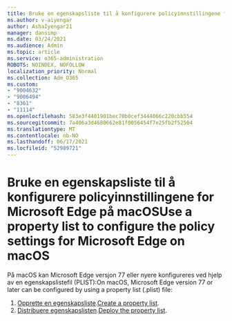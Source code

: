 ```yaml
---
title: Bruke en egenskapsliste til å konfigurere policyinnstillingene for Microsoft Edge på macOS
ms.author: v-aiyengar
author: AshaIyengar21
manager: dansimp
ms.date: 03/24/2021
ms.audience: Admin
ms.topic: article
ms.service: o365-administration
ROBOTS: NOINDEX, NOFOLLOW
localization_priority: Normal
ms.collection: Adm_O365
ms.custom:
- "9004632"
- "9006494"
- "8361"
- "11114"
ms.openlocfilehash: 583e3f4401901bec70b0cef3444066c220cbb554
ms.sourcegitcommit: 7a406a3d4680662e81f0056454f7e25fb2f52504
ms.translationtype: MT
ms.contentlocale: nb-NO
ms.lasthandoff: 06/17/2021
ms.locfileid: "52989721"
---
```

# <a name="use-a-property-list-to-configure-the-policy-settings-for-microsoft-edge-on-macos"></a><span data-ttu-id="c29fd-102">Bruke en egenskapsliste til å konfigurere policyinnstillingene for Microsoft Edge på macOS</span><span class="sxs-lookup"><span data-stu-id="c29fd-102">Use a property list to configure the policy settings for Microsoft Edge on macOS</span></span>

<span data-ttu-id="c29fd-103">På macOS kan Microsoft Edge versjon 77 eller nyere konfigureres ved hjelp av en egenskapslistefil (PLIST):</span><span class="sxs-lookup"><span data-stu-id="c29fd-103">On macOS, Microsoft Edge version 77 or later can be configured by using a property list (.plist) file:</span></span>

1. <span data-ttu-id="c29fd-104">[Opprette en egenskapsliste](https://go.microsoft.com/fwlink/?linkid=2134726).</span><span class="sxs-lookup"><span data-stu-id="c29fd-104">[Create a property list](https://go.microsoft.com/fwlink/?linkid=2134726).</span></span>
1. <span data-ttu-id="c29fd-105">[Distribuere egenskapslisten](https://go.microsoft.com/fwlink/?linkid=2134727).</span><span class="sxs-lookup"><span data-stu-id="c29fd-105">[Deploy the property list](https://go.microsoft.com/fwlink/?linkid=2134727).</span></span>
